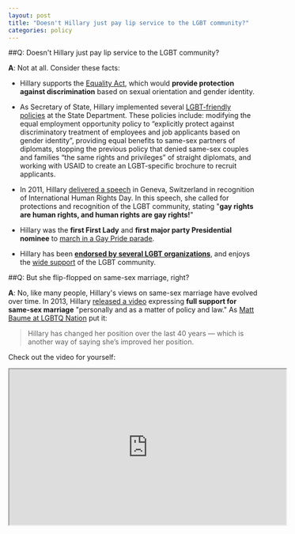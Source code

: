 ```yaml
---
layout: post
title: "Doesn't Hillary just pay lip service to the LGBT community?"
categories: policy
---
```


##Q: Doesn't Hillary just pay lip service to the LGBT community?

**A**: Not at all. Consider these facts:

* Hillary supports the [Equality Act](http://abcnews.go.com/Politics/wireStory/matters-lgbt-42983248), which would **provide protection against discrimination** based on sexual orientation and gender identity.

* As Secretary of State, Hillary implemented several [LGBT-friendly policies](http://correctrecord.org/hillary-clinton-expanding-lgbt-rights-at-state/) at the State Department. These policies include: modifying the equal employment opportunity policy to “explicitly protect against discriminatory treatment of employees and job applicants based on gender identity”, providing equal benefits to same-sex partners of diplomats, stopping the previous policy that denied same-sex couples and families “the same rights and privileges” of straight diplomats, and working with USAID to create an LGBT-specific brochure to recruit applicants.

* In 2011, Hillary [delivered a speech](http://www.huffingtonpost.com/2011/12/06/hillary-clinton-gay-rights-speech-geneva_n_1132392.html) in Geneva, Switzerland in recognition of International Human Rights Day. In this speech, she called for protections and recognition of the LGBT community, stating "**gay rights are human rights, and human rights are gay rights!**"

* Hillary was the **first First Lady** and **first major party Presidential nominee** to [march in a Gay Pride parade](https://www.hillaryclinton.com/feed/the-times-hillary-clinton-marched-in-a-pride-parade-and-made-history/).

* Hillary has been [**endorsed by several LGBT organizations**](http://www.advocate.com/election/2016/3/14/hillary-clinton-gets-another-lgbt-endorsement), and enjoys the [wide support](http://www.upi.com/Top_News/US/2016/10/26/Hillary-Clinton-enjoys-wide-support-among-LGBT-community/7671477491695/) of the LGBT community.

##Q: But she flip-flopped on same-sex marriage, right?

**A**: No, like many people, Hillary's views on same-sex marriage have evolved over time. In 2013, Hillary [released a video](https://www.youtube.com/watch?v=6RP9pbKMJ7c) expressing **full support for same-sex marriage** "personally and as a matter of policy and law." As [Matt Baume at LGBTQ Nation](http://www.lgbtqnation.com/2016/10/watch-debunking-claim-hillary-clinton-bad-lgbt-people/) put it:
>Hillary has changed her position over the last 40 years — which is another way of saying she’s improved her position.

Check out the video for yourself:

<iframe width="560" height="315" src="https://www.youtube.com/embed/6RP9pbKMJ7c" allowfullscreen></iframe>
